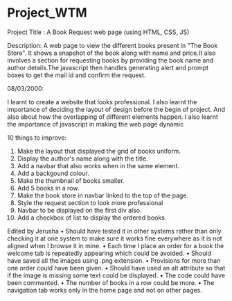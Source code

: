 # Project_WTM
Project Title : A Book Request web page (using HTML, CSS, JS)

Description: A web page to view the different books present in "The Book Store".
             It shows a snapshot of the book along with name and price.It also
             involves a section for requesting books by providing the book name
             and author details.The javascript then handles generating alert and
             prompt boxes to get the mail id and confirm the request.
             
08/03/2000:

I learnt to create a website that looks professional. I also learnt the importance
of deciding the layout of design before the begin of project. And also about how 
the overlapping of different elements happen. I also learnt the importance of javascript
in making the web page dynamic


10 things to improve:

1. Make the layout that displayed the grid of books uniform.
2. Display the author's name along with the title.
3. Add a navbar that also works when in the same element.
4. Add a backgound colour.
5. Make the thumbnail of books smaller.
6. Add 5 books in a row.
7. Make the book store in navbar linked to the top of the page.
8. Style the request section to look more professional
9. Navbar to be displayed on the first div also.
10. Add a checkbox of list to display the ordered books.

Edited by Jerusha
•	Should have tested it in other systems rather than only checking it at one system to make sure it works fine everywhere as it is not aligned when I browse it in mine.
•	Each time I place an order for a book the welcome tab is repeatedly appearing which could be avoided.
•	Should have saved all the images using .png extension.
•	Provisions for more than one order could have been given.
•	Should have used an alt attribute so that if the image is missing some text could be displayed.
•	The code could have been commented.
•	The number of books in a row could be more.
•	The navigation tab works only in the home page and not on other pages.

